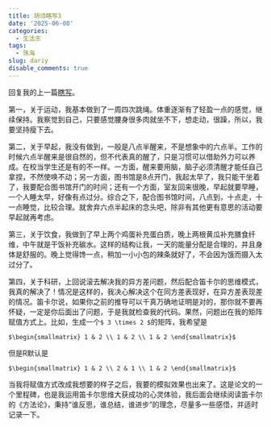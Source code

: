 ```yaml
---
title: 胡诌瞎写3
date: '2025-06-08'
categories:
  - 生活志
tags:
  - 珠海
slug: dariy
disable_comments: true
---
```


回复我的上一篇[瞎写](/cn/2025/05/17/dariy/)。

第一，关于运动，我基本做到了一周四次跳绳。体重逐渐有了轻盈一点的感觉，继续保持。我察觉到自己，只要感觉腰身很多肉就坐不下，想走动，很躁，所以，我要坚持瘦下去。

第二，关于早起，我没有做到，一般是八点半醒来，不是想象中的六点半。工作的时候六点半醒来是很自然的，但不代表真的醒了，只是习惯可以借助外力可以养成。在校当学生还是有的不一样。一方面，醒来要用脑，脑子必须清醒才能任自己拿捏，不然使唤不动；另一方面，图书馆是8点开门，我起太早了，我只能干坐着了，我要配合图书馆开门的时间；还有一个方面，室友回来很晚，早起就要早睡，一个人睡太早，好像有点过分。综合之下，配合图书馆时间，八点到，十点走，十一点睡觉，比较合理。就舍弃六点半起床的念头吧，除非有其他更有意思的活动要早起就再考虑。

第三，关于饮食，我做到了早上两个鸡蛋补充蛋白质，晚上两根黄瓜补充膳食纤维，中午就是干饭补充碳水。这样的结构让我，一天的能量分配是合理的，并且身体是舒服的。晚上觉得馋一点，稍加一小小包的辣条就好了，不会因为饿而摄入太过分了。

第四，关于科研，上回说滚去解决我的异方差问题，然后配合笛卡尔的思维模式，我真的解决了！情况是这样的，我决心解决这个在同方差表现好，在异方差表现差的情况。笛卡尔说，如果你之前的推导可以千真万确地证明是对的，那你就不要再怀疑，一定是你后面出了问题，于是我就检查我的代码。果然，问题出在我的矩阵赋值方式上。比如，生成一个`$ 3 \times 2 $`的矩阵，我希望是

`$\begin{smallmatrix} 1 & 2 \\ 1 & 2 \\ 1 & 2 \end{smallmatrix}$`

但是R默认是

`$\begin{smallmatrix} 1 & 2 \\ 2 & 1 \\ 1 & 2 \end{smallmatrix}$`

当我将赋值方式改成我想要的样子之后，我要的模拟效果也出来了。这是论文的一个里程碑，也是我运用笛卡尔思维大获成功的心灵体验，我后面会继续阅读笛卡尔的《方法论》，秉持“谁反思，谁总结，谁进步”的理念，尽量多一些感悟，并适时记录一下。

